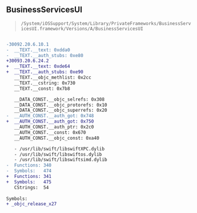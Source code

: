 ## BusinessServicesUI

> `/System/iOSSupport/System/Library/PrivateFrameworks/BusinessServicesUI.framework/Versions/A/BusinessServicesUI`

```diff

-30092.20.6.10.1
-  __TEXT.__text: 0xdda0
-  __TEXT.__auth_stubs: 0xe80
+30093.20.6.24.2
+  __TEXT.__text: 0xde64
+  __TEXT.__auth_stubs: 0xe90
   __TEXT.__objc_methlist: 0x2cc
   __TEXT.__cstring: 0x730
   __TEXT.__const: 0x7b8

   __DATA_CONST.__objc_selrefs: 0x308
   __DATA_CONST.__objc_protorefs: 0x10
   __DATA_CONST.__objc_superrefs: 0x20
-  __AUTH_CONST.__auth_got: 0x748
+  __AUTH_CONST.__auth_got: 0x750
   __AUTH_CONST.__auth_ptr: 0x2c0
   __AUTH_CONST.__const: 0x670
   __AUTH_CONST.__objc_const: 0xa40

   - /usr/lib/swift/libswiftXPC.dylib
   - /usr/lib/swift/libswiftos.dylib
   - /usr/lib/swift/libswiftsimd.dylib
-  Functions: 340
-  Symbols:   474
+  Functions: 341
+  Symbols:   475
   CStrings:  54
 
Symbols:
+ _objc_release_x27

```

